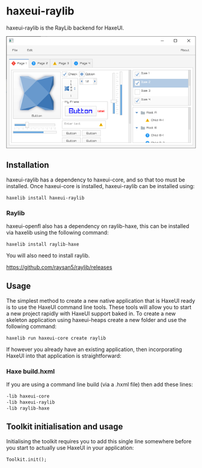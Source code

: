 haxeui-raylib
================================

haxeui-raylib is the RayLib backend for HaxeUI.

![](./_assets/haxeui-raylib_preview.png)

## Installation
haxeui-raylib has a dependency to haxeui-core, and so that too must be installed. Once haxeui-core is installed, haxeui-raylib can be installed using:

```
haxelib install haxeui-raylib
```

### Raylib
haxeui-openfl also has a dependency on raylib-haxe, this can be installed via haxelib using the following command:

```
haxelib install raylib-haxe
```

You will also need to install raylib.

https://github.com/raysan5/raylib/releases

## Usage
The simplest method to create a new native application that is HaxeUI ready is to use the HaxeUI command line tools. These tools will allow you to start a new project rapidly with HaxeUI support baked in. To create a new skeleton application using haxeui-heaps create a new folder and use the following command:

```
haxelib run haxeui-core create raylib
```

If however you already have an existing application, then incorporating HaxeUI into that application is straightforward:

### Haxe build.hxml

If you are using a command line build (via a .hxml file) then add these lines:

```
-lib haxeui-core
-lib haxeui-raylib
-lib raylib-haxe
```


## Toolkit initialisation and usage
Initialising the toolkit requires you to add this single line somewhere before you start to actually use HaxeUI in your application:

```haxe
Toolkit.init();
```